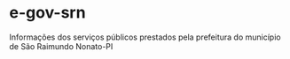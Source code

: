 # e-gov-srn
Informações dos serviços públicos prestados pela prefeitura do município de São Raimundo Nonato-PI

